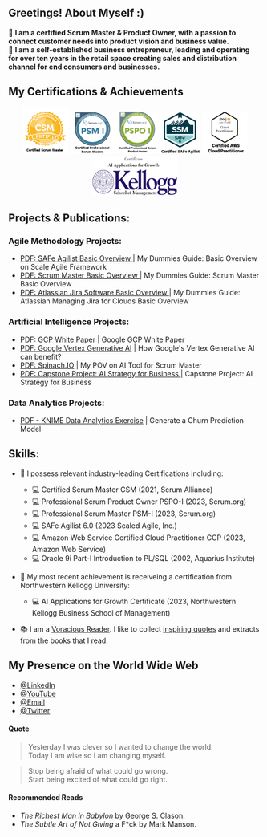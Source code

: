 
## Greetings! About Myself :)

:man: **I am a certified Scrum Master & Product Owner, with a passion to connect customer needs into product vision and business value.** <br />
:man: **I am a self-established business entrepreneur, leading and operating for over ten years in the retail space creating sales and distribution channel for end consumers and businesses.** <br />

## My Certifications & Achievements
<p align="center">
  <img src="https://github.com/devangmaniar/devangmaniar/blob/main/myimages/myskills/csm_logo_version2.png" width="94" height="94" />
  <img src="https://github.com/devangmaniar/devangmaniar/blob/main/myimages/myskills/psm1_logo_version4.png" width="85" height="85" />  
  <img src="https://github.com/devangmaniar/devangmaniar/blob/main/myimages/myskills/pspo1_version2.png" width="85" height="85" />
  <img src="https://github.com/devangmaniar/devangmaniar/blob/main/myimages/myskills/safe_logo_version2.png" width="80" height="85" />
  <img src="https://github.com/devangmaniar/devangmaniar/blob/main/myimages/myskills/amazoncloud_logo_version4.png" width="90" height="85" />
  <img src="https://github.com/devangmaniar/devangmaniar/blob/main/myimages/myskills/kellogg_logo.png" width="170" height="80" />
</p>

## Projects & Publications:
### Agile Methodology Projects:
- <a href = "https://github.com/devangmaniar/devangmaniar/blob/main/mypdffiles/SAFe_Agilist_My_DummyGuide.pdf"> PDF: SAFe Agilist Basic Overview </a> | My Dummies Guide: Basic Overview on Scale Agile Framework 
- <a href = "https://github.com/devangmaniar/devangmaniar/blob/main/mypdffiles/ScrumMaster_My_DummyGuide.pdf"> PDF: Scrum Master Basic Overview </a> | My Dummies Guide: Scrum Master Basic Overview
- <a href = "https://github.com/devangmaniar/devangmaniar/blob/main/mypdffiles/Jira_Projects_for_Cloud_My_DummyGuide.pdf"> PDF: Atlassian Jira Software Basic Overview </a> | My Dummies Guide: Atlassian Managing Jira for Clouds Basic Overview

### Artificial Intelligence Projects:
- <a href = "https://github.com/devangmaniar/devangmaniar/blob/main/mypdffiles/WhitePaper_GCP_LookerImplentation.pdf"> PDF: GCP White Paper</a> | Google GCP White Paper 
- <a href = "https://github.com/devangmaniar/devangmaniar/blob/main/mypdffiles/WhitePaper_GCP_GenerativeAI_VertexAI.pdf"> PDF: Google Vertex Generative AI</a> | How Google's Vertex Generative AI can benefit?  
- <a href = "https://github.com/devangmaniar/devangmaniar/blob/main/mypdffiles/Spinach_AITool_ScrumMaster.pdf"> PDF: Spinach.IO</a> | My POV on AI Tool for Scrum Master
- <a href = "https://github.com/devangmaniar/devangmaniar/blob/main/mypdffiles/FinalCapstone_AI_Strategy_To_CEO.pdf"> PDF: Capstone Project: AI Strategy for Business </a> | Capstone Project: AI Strategy for Business

### Data Analytics Projects:
- <a href = "https://github.com/devangmaniar/devangmaniar/blob/main/mypdffiles/KNIME_DataAnalytics_Churn_Prediction_Model_Exercise.pdf"> PDF - KNIME Data Analytics Exercise</a> | Generate a Churn Prediction Model

## Skills:





- :toolbox: I possess relevant industry-leading Certifications including: 
  - 💻 Certified Scrum Master CSM (2021, Scrum Alliance)
  - 💻 Professional Scrum Product Owner PSPO-I (2023, Scrum.org)
  - 💻 Professional Scrum Master PSM-I (2023, Scrum.org)
  - 💻 SAFe Agilist 6.0 (2023 Scaled Agile, Inc.)
  - 💻 Amazon Web Service Certified Cloud Practitioner CCP (2023, Amazon Web Service)
  - 💻 Oracle 9i Part-I Introduction to PL/SQL (2002, Aquarius Institute)
 
- :toolbox: My most recent achievement is receiveing a certification from Northwestern Kellogg University: 
  - 💻 AI Applications for Growth Certificate (2023, Northwestern Kellogg Business School of Management)
 
-  📚 I am a [Voracious Reader](#recommended-reads). I like to collect [inspiring quotes](#quote) and extracts from the books that I read.

## My Presence on the World Wide Web

- [@LinkedIn](https://www.linkedin.com/in/devang-maniar)
- [@YouTube](https://youtu.be/hxjpGLSSMZo)
- [@Email](mailto:devangmaniar@gmail.com)
- [@Twitter](https://twitter.com/DaveManny3649)

#### Quote

<blockquote> 
  Yesterday I was clever so I wanted to change the world. <br />
  Today I am wise so I am changing myself. </blockquote>
<blockquote> 
  Stop being afraid of what could go wrong. <br />
  Start being excited of what could go right.
</blockquote>

#### Recommended Reads

-   _The Richest Man in Babylon_ by George S. Clason.
-   _The Subtle Art of Not Giving_ a F\*ck by Mark Manson.

